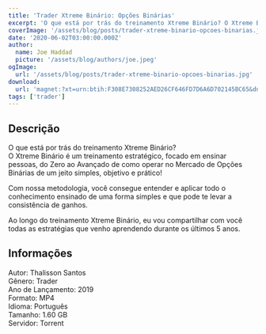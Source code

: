 ```yaml
---
title: 'Trader Xtreme Binário: Opções Binárias'
excerpt: 'O que está por trás do treinamento Xtreme Binário? O Xtreme Binário é um treinamento estratégico, focado em ensinar pessoas, do Zero ao Avançado de como operar no Mercado de Opções Binárias de um jeito simples, objetivo e prático!  Com nossa metodologia, você consegue entender e a'
coverImage: '/assets/blog/posts/trader-xtreme-binario-opcoes-binarias.jpg'
date: '2020-06-02T03:00:00.000Z'
author:
  name: Joe Haddad
  picture: '/assets/blog/authors/joe.jpeg'
ogImage:
  url: '/assets/blog/posts/trader-xtreme-binario-opcoes-binarias.jpg'
download:
  url: 'magnet:?xt=urn:btih:F308E7308252AED26CF646FD7D6A6D702145BC65&dn=Thalisson%20Trader&tr=udp%3a%2f%2ftracker.openbittorrent.com%3a1337%2fannounce&tr=udp%3a%2f%2ftracker.opentrackr.org%3a1337%2fannounce'
tags: ['trader']
---
```

<h2>Descrição</h2>
<p></p><p>O que está por trás do treinamento Xtreme Binário?<br/>O Xtreme Binário é um treinamento estratégico, focado em ensinar pessoas, do Zero ao Avançado de como operar no Mercado de Opções Binárias de um jeito simples, objetivo e prático!</p><p>Com nossa metodologia, você consegue entender e aplicar todo o conhecimento ensinado de uma forma simples e que pode te levar a consistência de ganhos.</p><p>Ao longo do treinamento Xtreme Binário, eu vou compartilhar com você todas as estratégias que venho aprendendo durante os últimos 5 anos.</p><h2>Informações</h2><p>Autor: Thalisson Santos<br/>Gênero: Trader<br/>Ano de Lançamento: 2019<br/>Formato: MP4<br/>Idioma: Português<br/>Tamanho: 1.60 GB<br/>Servidor: Torrent</p>